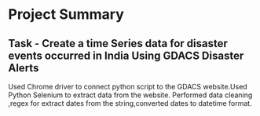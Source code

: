 # Project Summary
## Task - Create a time Series data for disaster events occurred in India Using GDACS Disaster Alerts
Used Chrome driver to connect python script to the GDACS website.Used Python Selenium to extract data from the website.
Performed data cleaning ,regex for extract dates from the string,converted dates to datetime format.
